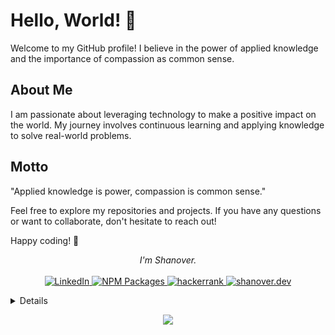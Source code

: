 # Hello, World! 👋

Welcome to my GitHub profile! I believe in the power of applied knowledge and the importance of compassion as common sense.

## About Me

I am passionate about leveraging technology to make a positive impact on the world. My journey involves continuous learning and applying knowledge to solve real-world problems.

## Motto

"Applied knowledge is power, compassion is common sense."

Feel free to explore my repositories and projects. If you have any questions or want to collaborate, don't hesitate to reach out!

Happy coding! 🚀

<p align="center"><i>
        <!-- <img src="https://github.com/Shanover77/Shanover77/blob/139e35bb8094376f80293796a5b231c394c70353/imgs/avatar.gif" width="106px" alt="👋"><br/> -->
        I'm Shanover.<br>
    </i><br>
    <a href="https://www.linkedin.com/in/shanover-saiyed">
        <img src="https://img.shields.io/badge/LinkedIn-blue?style=flat-square&logo=linkedin" alt="LinkedIn">
    </a>
    <a href="https://www.npmjs.com/~shanover">
        <img src="https://img.shields.io/badge/npm-my%20packages-%23f00" alt="NPM Packages">
    </a>
    <a href="https://huggingface.co/shanover">
        <img src="https://img.shields.io/badge/HuggingFace-F2F597" alt="hackerrank">
    </a>
    <a href="https://shanover.dev">
        <img src="https://img.shields.io/badge/shanover.dev-%2300f" alt="shanover.dev">
    </a>
</p>

<details>
<p align="center">
  <a href="https://github.com/Shanover77">
    <img src="http://github-profile-summary-cards.vercel.app/api/cards/profile-details?username=Shanover77&theme=algolia" />
  </a>
  <a href="https://github.com/Shanover77">
    <img src="https://github-readme-streak-stats.herokuapp.com/?user=Shanover77&hide_border=true&card_width=338&theme=algolia" />
  </a>
  <a href="https://github.com/Shanover77">
    <img src="http://github-profile-summary-cards.vercel.app/api/cards/stats?username=Shanover77&theme=algolia" />
  </a>
  <a href="https://github.com/Shanover77">
    <img src="https://github-readme-stats.vercel.app/api/top-langs/?username=Shanover77&langs_count=10&exclude_repo=&hide=jupyter%20notebook,html" />
  </a>
</p>
</details>

<p align="center">
  <a href="https://github.com/Shanover77">
    <img src="https://komarev.com/ghpvc/?username=Shanover77&color=blue&style=flat)" />
  </a>
</p>
